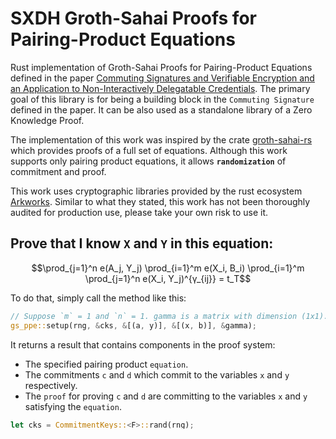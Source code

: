 # SXDH Groth-Sahai Proofs for Pairing-Product Equations

Rust implementation of Groth-Sahai Proofs for Pairing-Product Equations defined in the paper [Commuting Signatures and Verifiable Encryption and an Application to Non-Interactively Delegatable Credentials](https://eprint.iacr.org/2010/233.pdf). The primary goal of this library is for being a building block in the `Commuting Signature` defined in the paper. It can be also used as a standalone library of a Zero Knowledge Proof.

The implementation of this work was inspired by the crate [groth-sahai-rs](https://github.com/jdwhite48/groth-sahai-rs) which provides proofs of a full set of equations. Although this work supports only pairing product equations, it allows **`randomization`** of commitment and proof.

This work uses cryptographic libraries provided by the rust ecosystem [Arkworks](https://github.com/arkworks-rs/). Similar to what they stated, this work has not been thoroughly audited for production use, please take your own risk to use it.

## Prove that I know `X` and `Y` in this equation:

```math
\prod_{j=1}^n e(A_j, Y_j)
\prod_{i=1}^m e(X_i, B_i)
\prod_{i=1}^m \prod_{j=1}^n e(X_i, Y_j)^{γ_{ij}}
= 
t_Τ
```

To do that, simply call the method like this:

```rust ignore
// Suppose `m` = 1 and `n` = 1. gamma is a matrix with dimension (1x1).
gs_ppe::setup(rng, &cks, &[(a, y)], &[(x, b)], &gamma);
```

It returns a result that contains components in the proof system:
- The specified pairing product `equation`.
- The commitments `c` and `d` which commit to the variables `x` and `y` respectively.
- The `proof` for proving `c` and `d` are committing to the variables `x` and `y` satisfying the `equation`.

```rust ignore
let cks = CommitmentKeys::<F>::rand(rng);
let ProofSystem {
    equation,
    c,
    d,
    proof,
} = setup(rng, &cks, &[(a, y)], &[(x, b)], &gamma);
assert!(equation.verify(&cks, &c, &d, &proof));
```

## Prove that you know `X` and `Y` in the equation

I only know the value of the constants `a`, `b`, `γ` and the output of the Pairing Product `t_Τ`. So I can construct the
`equation` like this:

```rust ignore
let equation = Equation::<F>::new(vec![a], vec![b], gamma, target);
```

We choose using the same commitment keys in the proof system. You then give me the `c` and `d`, the commitments to the hidden variables `X` and `Y`, together with the `proof`. Again, I can simply call the verification method like this:

```rust ignore
equation.verify(&cks, &c, &d, &proof);
```

## Randomization

To randomize the proof (as `RdProof()` stated in the paper), the commitments also need to be randomized (as `RdCom()` stated in the paper). The struct `ProofSystem` provides a single method `randomize` to do both for convenience. Once you get the result in type of `ProofSystem`, simply call the method `randomize`:

```rust ignore
let cks = CommitmentKeys::<F>::rand(rng);
let proof_system = setup(rng, &cks, &[(a, y)], &[(x, b)], &gamma);

let ProofSystem {
    equation,
    c, // a randomized `c`
    d, // a randomized  `d`
    proof, // a randomized `proof`
} = proof_system.randomize(rng, &cks);

assert!(equation.verify(&cks, &c, &d, &proof));
```

## Homomorphism 

Groth-Sahai Proofs are homomorphic. Given the equations `E` and `E'` under the same commitment key, the combined commitments `(c, d) + (c', d')` and the proofs `π + π'` give you a proof system with equation `E" = E + E'` like this:

```math
\prod_{j=1}^n e(A_j, Y_j)
\prod_{j=1}^{n'} e(A_j', Y_j')
\prod_{i=1}^m e(X_i, B_i)
\prod_{i=1}^{m'} e(X_i', B_i')
\prod_{i=1}^m \prod_{j=1}^n e(X_i, Y_j)^{γ_{ij}}
\prod_{i=1}^{m'} \prod_{j=1}^{n'} e(X_i', Y_j')^{γ'_{ij}}
= 
t_Τ + t_Τ'
```

To do that, simply add up those components. For convenience, the struct `ProofSystem` implements the trait `std::ops::Add` to add up those components at once.

```rust ignore
let cks = CommitmentKeys::<F>::rand(rng);
let proof_system_1 = setup(rng, &cks, &[(a, y)], &[(x, b)], &gamma);
let proof_system_2 = setup(rng, &cks, &[(a_p, y_p)], &[(x_p, b_p)], &gamma_p);

let  ProofSystem {
    equation, // E"
    c, // [c, c']
    d, // [d, d']
    proof, // π + π'
} = proof_system_1 + proof_system_2;
assert!(equation.verify(&cks, &c, &d, &proof));
```

## Reference:
- [Commuting Signatures and Verifiable Encryption and an Application to Non-Interactively Delegatable Credentials](https://eprint.iacr.org/2010/233.pdf), Georg Fuchsbauer
- [Commuting Signatures and Verifiable Encryption](https://www.iacr.org/archive/eurocrypt2011/66320227/66320227.pdf), Georg Fuchsbauer
- [Efficient Non-interactive Proof Systems for Bilinear Groups](https://eprint.iacr.org/archive/2007/155/1460357433.pdf), Jens Groth, Amit Sahai